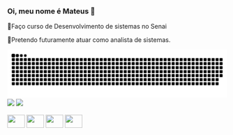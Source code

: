 ### Oi, meu nome é Mateus 👋



💬Faço curso de Desenvolvimento de sistemas no Senai

🤔Pretendo futuramente atuar como analista de sistemas.
<div align="center">
  <a href="https://1999azzar.github.io/1999AZZAR/">
  <img  src="https://github.com/1999AZZAR/1999AZZAR/blob/main/resources/img/grid-snake.svg"
       alt="snake" /></a>
</div>
<img height="180em" src="https://github-readme-stats.vercel.app/api?username=ngoteus&show_icons=true&theme=highcontrast">
<img height="180em" src=https://github-readme-stats.vercel.app/api/top-langs/?username=ngoteus&layout=compact&theme=highcontrast>

<div style="display: inline_block"><br>
<img align="center" height="30" width="40" src="https://cdn.jsdelivr.net/gh/devicons/devicon/icons/csharp/csharp-original.svg">
<img align="center" height="30" width="40" src="https://cdn.jsdelivr.net/gh/devicons/devicon/icons/css3/css3-original.svg">
<img align="center" height="30" width="40" src="https://cdn.jsdelivr.net/gh/devicons/devicon/icons/html5/html5-original.svg">
<img align="center" height="30" width="40" src="https://cdn.jsdelivr.net/gh/devicons/devicon/icons/figma/figma-original.svg">
<img align="center"
</div>




